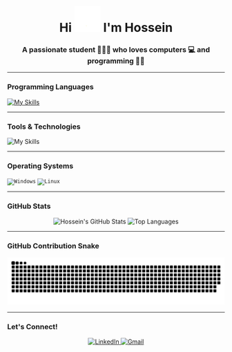 <h1 align="center">Hi <img src="https://github.com/Kathryn-Jie/Kathryn-Jie/blob/main/wave.gif" width="60px"/> I'm Hossein</h1>

<h3 align="center">A passionate student 👨🏻‍🎓 who loves computers 💻 and programming 👨‍💻</h3>

---



### **Programming Languages**
[![My Skills](https://skillicons.dev/icons?i=py,cpp&theme=light)](https://skillicons.dev)

---

### **Tools & Technologies**
![My Skills](https://skillicons.dev/icons?i=git,github,vscode,linux&theme=light)

---

### **Operating Systems**
<code><img height="40" src="https://cdn-icons-png.flaticon.com/512/732/732221.png" alt="Windows"></code>
<code><img height="40" src="https://skillicons.dev/icons?i=linux&theme=light" alt="Linux"></code>

---

### **GitHub Stats**
<div align="center">
  <img height="150" src="https://github-readme-stats.vercel.app/api?username=Hossein-Fazel&show_icons=true&theme=radical&hide_border=true" alt="Hossein's GitHub Stats" />
  <img height="150" src="https://github-readme-stats.vercel.app/api/top-langs/?username=Hossein-Fazel&layout=compact&theme=radical&hide_border=true" alt="Top Languages" />
</div>

---

### **GitHub Contribution Snake**
<div align="center">
  <picture>
    <source
      media="(prefers-color-scheme: dark)"
      srcset="https://github.com/Hossein-Fazel/Hossein-Fazel/blob/output/github-snake-dark.svg"
    />
    <source
      media="(prefers-color-scheme: light)"
      srcset="https://github.com/Hossein-Fazel/Hossein-Fazel/blob/output/github-snake.svg"
    />
    <img
      alt="github contribution grid snake animation"
      src="https://github.com/Hossein-Fazel/Hossein-Fazel/blob/output/github-snake.svg"
    />
  </picture>
</div>

---

### **Let's Connect!**
<p align="center">
  <a href="https://linkedin.com/in/hossein-fazel-a86111255" target="_blank">
    <img src="https://img.shields.io/badge/LinkedIn-0077B5?style=for-the-badge&logo=linkedin&logoColor=white" alt="LinkedIn" />
  </a>
  <a href="mailto:fazel.hosein9654@gmail.com" target="_blank">
    <img src="https://img.shields.io/badge/Gmail-D14836?style=for-the-badge&logo=gmail&logoColor=white" alt="Gmail" />
  </a>
</p>
